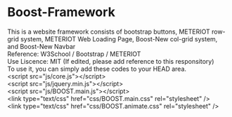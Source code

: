# Boost-Framework
This is a website framework consists of bootstrap buttons, METERIOT row-grid system, METERIOT Web Loading Page, Boost-New col-grid system, and Boost-New Navbar<br />
Reference: W3School / Bootstrap / METERIOT<br />
Use Liscence: MIT (If edited, please add reference to this responsitory)<br />
To use it, you can simply add these codes to your HEAD area.<br />
&lt;script src="js/core.js"&gt;&lt;/script&gt;<br />
&lt;script src="js/jquery.min.js"&gt;&lt;/script&gt;<br />
&lt;script src="js/BOOST.main.js"&gt;&lt;/script&gt;<br />
&lt;link type="text/css" href="css/BOOST.main.css" rel="stylesheet" /&gt;<br />
&lt;link type="text/css" href="css/BOOST.animate.css" rel="stylesheet" /&gt;<br />